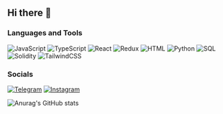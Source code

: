 ## Hi there 👋

### Languages and Tools
![JavaScript](https://img.shields.io/badge/-JavaScript-090909?style=for-the-badge&logo=JavaScript&logoColor=E9D54D)
![TypeScript](https://img.shields.io/badge/-TypeScript-090909?style=for-the-badge&logo=TypeScript&logoColor=235a97)
![React](https://img.shields.io/badge/-React-090909?style=for-the-badge&logo=React&logoColor=235a97)
![Redux](https://img.shields.io/badge/-Redux-090909?style=for-the-badge&logo=Redux&logoColor=235a97)
![HTML](https://img.shields.io/badge/-HTML/CSS-090909?style=for-the-badge&logo=&logoColor=E9D54D)
![Python](https://img.shields.io/badge/-Python-090909?style=for-the-badge&logo=Python&logoColor=E9D54D)
![SQL](https://img.shields.io/badge/-SQL-090909?style=for-the-badge&logo=SQL&logoColor=E9D54D)
![Solidity](https://img.shields.io/badge/Solidity-%23363636.svg?style=for-the-badge&logo=solidity&logoColor=white)
![TailwindCSS](https://img.shields.io/badge/tailwindcss-090909?style=for-the-badge&logo=tailwind-css&logoColor=white)

### Socials
[![Telegram](https://img.shields.io/badge/-Telegram-090909?style=for-the-badge&logo=telegram&logoColor=27A0D9)](https://t.me/mkurzov)
[![Instagram](https://img.shields.io/badge/-Instagram-090909?style=for-the-badge&logo=instagram&logoColor=B4068E)](https://www.instagram.com/mkurzov)

![Anurag's GitHub stats](https://github-readme-stats.vercel.app/api?username=kurzan&show_icons=true&theme=radical)
